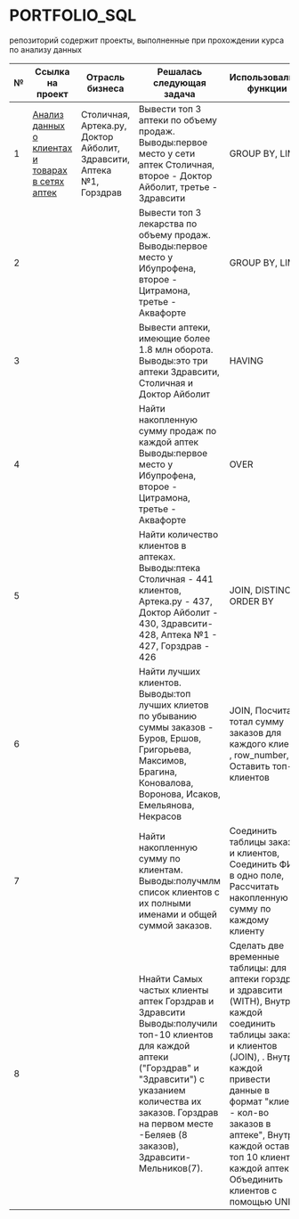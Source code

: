 # PORTFOLIO_SQL
репозиторий содержит проекты, выполненные при прохождении курса по анализу данных

№ | Ссылка на проект | Отрасль бизнеса | Решалась следующая задача | Использовались функции | файл 
---|--|-----|---|---|---
1 | [Анализ данных о клиентах и товарах в сетях аптек ](https://github.com/Oksana-KV51/PORTFOLIO_SQL.git)| Столичная, Артека.ру, Доктор Айболит, Здравсити, Аптека №1, Горздрав | Вывести топ 3 аптеки по объему продаж. Выводы:первое место у сети аптек Столичная, второе - Доктор Айболит, третье - Здравсити | GROUP BY, LIMIT  | [SQL_1_1]( SQL_1_1.sql)
2 | [ ]()|  | Вывести топ 3 лекарства по объему продаж. Выводы:первое место у Ибупрофена, второе - Цитрамона, третье - Аквафорте | GROUP BY, LIMIT  | [SQL_1_2]( SQL_1_2.sql)
3 | [ ]()|  | Вывести аптеки, имеющие более 1.8 млн оборота. Выводы:это три аптеки Здравсити, Столичная и Доктор Айболит | HAVING  | [SQL_1_3]( SQL_1_3.sql)
4 | [ ]()|  | Найти накопленную сумму продаж по каждой аптек Выводы:первое место у Ибупрофена, второе - Цитрамона, третье - Аквафорте | OVER  | [SQL_1_4]( SQL_1_4.sql)
5 | [ ]()|  | Найти количество клиентов в аптеках. Выводы:птека Столичная - 441 клиентов, Артека.ру - 437, Доктор Айболит - 430, Здравсити- 428, Аптека №1 - 427, Горздрав - 426 | JOIN, DISTINCT, ORDER BY  | [SQL_1_5]( SQL_1_5.sql)
6 | [ ]()|  | Найти лучших клиентов. Выводы:топ лучших клиетов по убыванию суммы заказов - Буров, Ершов, Григорьева, Максимов, Брагина, Коновалова, Воронова, Исаков, Емельянова, Некрасов| JOIN, Посчитать тотал сумму заказов для каждого клиента , row_number, Оставить топ-10 клиентов  | [SQL_1_6]( SQL_1_6.sql)
7 | [ ]()|  | Найти накопленную сумму по клиентам. Выводы:получмлм список клиентов с их полными именами и общей суммой заказов.| Соединить таблицы заказов и клиентов, Соединить ФИО в одно поле, Рассчитать накопленную сумму по каждому клиенту | [SQL_1_7]( SQL_1_7.sql)
8 | [ ]()|  | Ннайти Самых частых клиенты аптек Горздрав и Здравсити Выводы:получили топ-10 клиентов для каждой аптеки ("Горздрав" и "Здравсити") с указанием количества их заказов. Горздрав на первом месте -Беляев (8 заказов), Здравсити- Мельников(7).| Сделать две временные таблицы: для аптеки горздрав и здравсити (WITH), Внутри каждой соединить таблицы заказов и клиентов (JOIN), . Внутри каждой привести данные в формат "клиент - кол-во заказов в аптеке", Внутри каждой оставить топ 10 клиентов каждой аптеки, Объединить клиентов с помощью UNION | [SQL_1_8]( SQL_1_8.sql)
